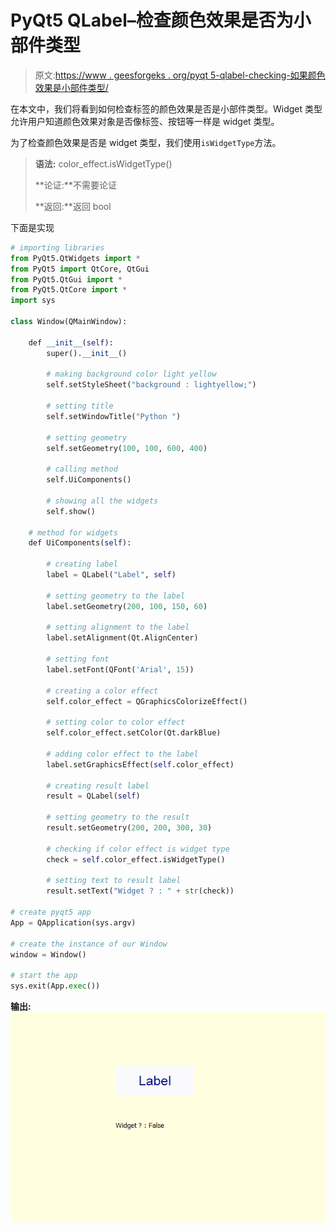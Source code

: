 # PyQt5 QLabel–检查颜色效果是否为小部件类型

> 原文:[https://www . geesforgeks . org/pyqt 5-qlabel-checking-如果颜色效果是小部件类型/](https://www.geeksforgeeks.org/pyqt5-qlabel-checking-if-the-color-effect-is-widget-type/)

在本文中，我们将看到如何检查标签的颜色效果是否是小部件类型。Widget 类型允许用户知道颜色效果对象是否像标签、按钮等一样是 widget 类型。

为了检查颜色效果是否是 widget 类型，我们使用`isWidgetType`方法。

> **语法:** color_effect.isWidgetType()
> 
> **论证:**不需要论证
> 
> **返回:**返回 bool

下面是实现

```py
# importing libraries
from PyQt5.QtWidgets import * 
from PyQt5 import QtCore, QtGui
from PyQt5.QtGui import * 
from PyQt5.QtCore import * 
import sys

class Window(QMainWindow):

    def __init__(self):
        super().__init__()

        # making background color light yellow
        self.setStyleSheet("background : lightyellow;")

        # setting title
        self.setWindowTitle("Python ")

        # setting geometry
        self.setGeometry(100, 100, 600, 400)

        # calling method
        self.UiComponents()

        # showing all the widgets
        self.show()

    # method for widgets
    def UiComponents(self):

        # creating label
        label = QLabel("Label", self)

        # setting geometry to the label
        label.setGeometry(200, 100, 150, 60)

        # setting alignment to the label
        label.setAlignment(Qt.AlignCenter)

        # setting font
        label.setFont(QFont('Arial', 15))

        # creating a color effect
        self.color_effect = QGraphicsColorizeEffect()

        # setting color to color effect
        self.color_effect.setColor(Qt.darkBlue)

        # adding color effect to the label
        label.setGraphicsEffect(self.color_effect)

        # creating result label
        result = QLabel(self)

        # setting geometry to the result
        result.setGeometry(200, 200, 300, 30)

        # checking if color effect is widget type
        check = self.color_effect.isWidgetType()

        # setting text to result label
        result.setText("Widget ? : " + str(check))

# create pyqt5 app
App = QApplication(sys.argv)

# create the instance of our Window
window = Window()

# start the app
sys.exit(App.exec())
```

**输出:**
![](img/dfeb1abf55ff906bd6aacf857dd9db03.png)